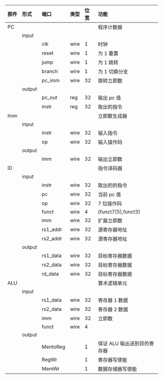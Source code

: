| 部件 | 形式   | 端口     | 类型 | 位宽 | 功能                        |
| :--- | :----- | :------- | :--- | :--- | :-------------------------- |
| PC   |        |          |      |      | 程序计数器                  |
|      | input  |          |      |      |                             |
|      |        | clk      | wire | 1    | 时钟                        |
|      |        | reset    | wire | 1    | 为 1 重置                   |
|      |        | jump     | wire | 1    | 为 1 跳转                   |
|      |        | branch   | wire | 1    | 为 1 切换分支               |
|      |        | pc_imm   | wire | 32   | 跳转立即数                  |
|      | output |          |      |      |                             |
|      |        | pc_out   | reg  | 32   | 输出 pc 值                  |
|      |        | instr    | reg  | 32   | 取出的指令                  |
| Imm  |        |          |      |      | 立即数生成器                |
|      | input  |          |      |      |                             |
|      |        | instr    | wire | 32   | 输入指令                    |
|      |        | op       | wire | 32   | 输入操作码                  |
|      | output |          |      |      |                             |
|      |        | imm      | wire | 32   | 输出立即数                  |
| ID   |        |          |      |      | 指令译码器                  |
|      | input  |          |      |      |                             |
|      |        | instr    | wire | 32   | 取出的的指令                |
|      |        | pc       | wire | 32   | 当前 pc 值                  |
|      |        | op       | wire | 32   | 7 位操作码                  |
|      |        | funct    | wire | 4    | {funct7[5],funct3}          |
|      |        | imm      | wire | 32   | 扩展立即数                  |
|      |        | rs1_addr | wire | 32   | 源寄存器地址                |
|      |        | rs2_addr | wire | 32   | 源寄存器地址                |
|      | output |          |      |      |                             |
|      |        | rs1_data | wire | 32   | 目标寄存器数据              |
|      |        | rs2_data | wire | 32   | 目标寄存器数据              |
|      |        | rd_data  | wire | 32   | 目标寄存器数据              |
| ALU  |        |          |      |      | 算术逻辑单元                |
|      | input  |          |      |      |                             |
|      |        | rs1_data | wire | 32   | 寄存器 1 数据               |
|      |        | rs2_data | wire | 32   | 寄存器 2 数据               |
|      |        | imm      | wire | 32   | 立即数                      |
|      |        | funct    | wire | 4    |                             |
|      | output |          |      |      |                             |
|      |        | MentoReg |      | 1    | 保证 ALU 输出送到目的寄存器 |
|      |        | RegWr    |      | 1    | 寄存器写使能                |
|      |        | MemWr    |      | 1    | 数据存储器写使能            |
